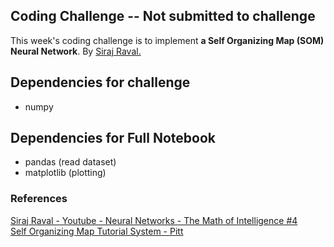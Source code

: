 ## Coding Challenge -- Not submitted to challenge

This week's coding challenge is to implement **a Self Organizing Map (SOM) Neural Network**. By <a href="https://github.com/llSourcell/The_Math_of_Intelligence">Siraj Raval.</a>

## Dependencies for challenge

* numpy

## Dependencies for Full Notebook

* pandas (read dataset)
* matplotlib (plotting)

### References

<a href="https://www.youtube.com/watch?v=ov_RkIJptwE&ab_channel=SirajRaval">Siraj Raval - Youtube - Neural Networks - The Math of Intelligence #4</a><br>
<a href="http://www.pitt.edu/~is2470pb/Spring05/FinalProjects/Group1a/tutorial/som.html">Self Organizing Map Tutorial System - Pitt</a>